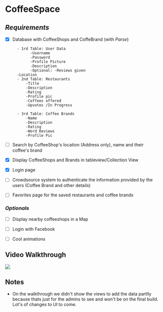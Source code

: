 # CoffeeSpace

## *Requirements* 
- [X] Database with CoffeeShops and CoffeBrand (with *Parse*)

        - 1rd Table: User Data
              -Username
              -Password
              -Profile Picture
              -Description
              -Optional: -Reviews given
        -Location
        - 2nd Table: Restaurants
            -Title
            -Description
            -Rating
            -Profile pic
            -Coffees offered
            -Upvotes /In Progress
            
        - 3rd Table: Coffee Brands
            -Name
            -Description
            -Rating
            -Word Reviews
            -Profile Pic
- [ ] Search by CoffeeShop's location (Address only), name and their coffee's brand
- [X] Display CoffeeShops and Brands in tableview/Collection View
- [X] Login page 
- [ ] Crowdsource system to authenticate the information provided by the users (Coffee Brand and other details)
- [ ] Favorites page for the saved restaurants and coffee brands 

### *Optionals* 

- [ ] Display nearby coffeeshops in a Map 
- [ ] Login with Facebook 
- [ ] Cool animations 


## Video Walkthrough 

<img src='https://giant.gfycat.com/EthicalConsiderateCrownofthornsstarfish.gif'/>

## Notes
- On the walkthrough we didn't show the views to add the data partlly because thats just for the admins to see and won't be on the final build. Lot's of changes to UI to come.
